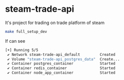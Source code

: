 # steam-trade-api
It's project for trading on trade platform of steam 

```bash
make full_setup_dev
```

If can see

```bash
[+] Running 5/5
 ✔ Network steam-trade-api_default         Created                                            0.0s 
 ✔ Volume "steam-trade-api_postgres_data"  Create...                                          0.0s 
 ✔ Container postgres_container            Started                                            0.4s 
 ✔ Container redis_container               Started                                            0.4s 
 ✔ Container node_app_container            Started                                            0.5s
```


